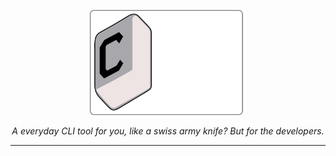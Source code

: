 <p align="center">
  <img src="assets/licenses/COOKTITLE (1).svg" alt="Typer Banner" width="250"/>
</p>

<p align="center"><i>A everyday CLI tool for you, like a swiss army knife? But for the developers.</i></p>



  
---
